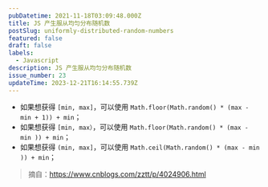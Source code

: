 ```yaml
---
pubDatetime: 2021-11-18T03:09:48.000Z
title: JS 产生服从均匀分布随机数
postSlug: uniformly-distributed-random-numbers
featured: false
draft: false
labels:
  - Javascript
description: JS 产生服从均匀分布随机数
issue_number: 23
updateTime: 2023-12-21T16:14:55.739Z
---
```


- 如果想获得 `[min, max]`，可以使用 `Math.floor(Math.random() * (max - min + 1)) + min`；
- 如果想获得 `[min, max）`，可以使用 `Math.floor(Math.random() * (max - min )) + min`；
- 如果想获得 `(min, max]`，可以使用 `Math.ceil(Math.random() * (max - min )) + min`；

> 摘自：<https://www.cnblogs.com/zztt/p/4024906.html>
